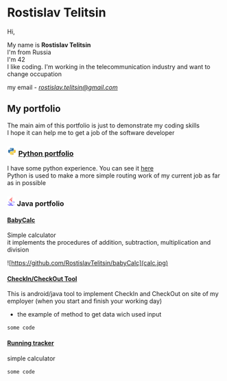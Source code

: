 # Rostislav Telitsin
Hi,  

My name is **Rostislav Telitsin**  
I'm from Russia  
I'm 42  
I like coding. I'm working in the telecommunication industry and want to change occupation  

my email - *rostislav.telitsin@gmail.com*

## My portfolio 
The main aim of this portfolio is just to demonstrate my coding skills  
I hope it can help me to get a job of the software developer
### ![alt-Python](python-logo-glassy3.png "Python") [Python portfolio](Python_Poftfolio.github.io) 

I have some python experience. You can see it [here](Python_Poftfolio.github.io)  
Python is used to make a more simple routing work of my current job as far as in possible

### ![alt-Java](Java_logo2.png "Java") Java portfolio

#### [BabyCalc](https://github.com/RostislavTelitsin/babyCalc)

Simple calculator  
it implements the procedures of addition, subtraction, multiplication and division

![https://github.com/RostislavTelitsin/babyCalc](calc.jpg)

#### [CheckIn/CheckOut Tool](https://github.com/RostislavTelitsin/CheckInOut.git)

This is android/java tool to implement CheckIn and CheckOut on site of my employer (when you start and finish your working day)

- the example of method to get data wich used input
~~~
some code
~~~

#### [Running tracker](https://github.com/RostislavTelitsin/runner.git)

simple calculator


~~~
some code
~~~


